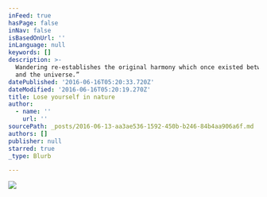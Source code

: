 ```yaml
---
inFeed: true
hasPage: false
inNav: false
isBasedOnUrl: ''
inLanguage: null
keywords: []
description: >-
  Wandering re-establishes the original harmony which once existed between man
  and the universe.”
datePublished: '2016-06-16T05:20:33.720Z'
dateModified: '2016-06-16T05:20:19.270Z'
title: Lose yourself in nature
author:
  - name: ''
    url: ''
sourcePath: _posts/2016-06-13-aa3ae536-1592-450b-b246-84b4aa906a6f.md
authors: []
publisher: null
starred: true
_type: Blurb

---
```

![](https://the-grid-user-content.s3-us-west-2.amazonaws.com/1910816f-1c9c-42de-9f4d-e0ff44d2815e.jpg)